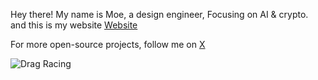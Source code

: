 Hey there! My name is Moe, a design engineer, Focusing on AI & crypto. and this is my website [Website](https://mosadiq.com/)

For more open-source projects, follow me on  [X](https://x.com/sadiq_moo) 



![Drag Racing](https://i.ibb.co/4ZbQ5dtD/Home-Mohamed-Sadiq-4-52pm-07-27.jpg)
